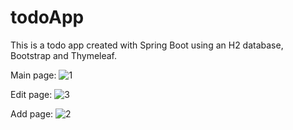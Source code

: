 # todoApp

This is a todo app created with Spring Boot using an H2 database, Bootstrap and Thymeleaf.

Main page:
![1](https://user-images.githubusercontent.com/68740477/189733022-a53bc164-4c23-4db4-b884-f05c03b01159.PNG)

Edit page:
![3](https://user-images.githubusercontent.com/68740477/189733217-99e8f81f-5749-45ae-8a50-6a96c90c804d.PNG)


Add page:
![2](https://user-images.githubusercontent.com/68740477/189733173-93e924d4-6f96-476e-ae9f-55af5aae0cd2.PNG)
